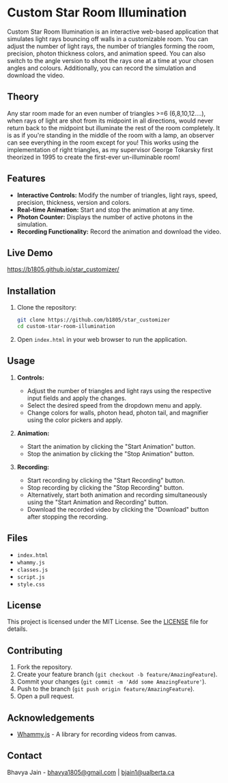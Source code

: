 # Custom Star Room Illumination

Custom Star Room Illumination is an interactive web-based application that simulates light rays bouncing off walls in a customizable room. You can adjust the number of light rays, the number of triangles forming the room, precision, photon thickness colors, and animation speed. You can also switch to the angle version to shoot the rays one at a time at your chosen angles and colours. Additionally, you can record the simulation and download the video.

## Theory

Any star room made for an even number of triangles >=6 (6,8,10,12....), when rays of light are shot from its midpoint in all directions, would never return back to the midpoint but illuminate the rest of the room completely. It is as if you're standing in the middle of the room with a lamp, an observer can see everything in the room except for you! This works using the implementation of right triangles, as my supervisor George Tokarsky first theorized in 1995 to create the first-ever un-illuminable room!

## Features

- **Interactive Controls:** Modify the number of triangles, light rays, speed, precision, thickness, version and colors.
- **Real-time Animation:** Start and stop the animation at any time.
- **Photon Counter:** Displays the number of active photons in the simulation.
- **Recording Functionality:** Record the animation and download the video.

## Live Demo

https://b1805.github.io/star_customizer/

## Installation

1. Clone the repository:
   ```sh
   git clone https://github.com/b1805/star_customizer
   cd custom-star-room-illumination
   ```

2. Open `index.html` in your web browser to run the application.

## Usage

1. **Controls:**
   - Adjust the number of triangles and light rays using the respective input fields and apply the changes.
   - Select the desired speed from the dropdown menu and apply.
   - Change colors for walls, photon head, photon tail, and magnifier using the color pickers and apply.
  
2. **Animation:**
   - Start the animation by clicking the "Start Animation" button.
   - Stop the animation by clicking the "Stop Animation" button.
   
3. **Recording:**
   - Start recording by clicking the "Start Recording" button.
   - Stop recording by clicking the "Stop Recording" button.
   - Alternatively, start both animation and recording simultaneously using the "Start Animation and Recording" button.
   - Download the recorded video by clicking the "Download" button after stopping the recording.

## Files

- `index.html`
- `whammy.js`
- `classes.js`
- `script.js`
- `style.css`

## License

This project is licensed under the MIT License. See the [LICENSE](https://github.com/b1805/star_customizer/blob/main/LICENCE) file for details.

## Contributing

1. Fork the repository.
2. Create your feature branch (`git checkout -b feature/AmazingFeature`).
3. Commit your changes (`git commit -m 'Add some AmazingFeature'`).
4. Push to the branch (`git push origin feature/AmazingFeature`).
5. Open a pull request.

## Acknowledgements

- [Whammy.js](https://github.com/antimatter15/whammy) - A library for recording videos from canvas.

## Contact

Bhavya Jain - bhavya1805@gmail.com | bjain1@ualberta.ca
